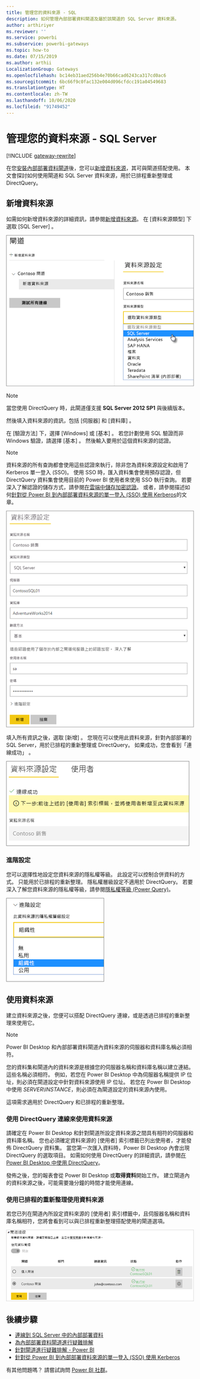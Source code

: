 ```yaml
---
title: 管理您的資料來源 - SQL
description: 如何管理內部部署資料閘道及屬於該閘道的 SQL Server 資料來源。
author: arthiriyer
ms.reviewer: ''
ms.service: powerbi
ms.subservice: powerbi-gateways
ms.topic: how-to
ms.date: 07/15/2019
ms.author: arthii
LocalizationGroup: Gateways
ms.openlocfilehash: bc14eb31aed256b4e70b66cad6243ca317cd0ac6
ms.sourcegitcommit: 6bc66f9c0fac132e004d096cfdcc191a04549683
ms.translationtype: HT
ms.contentlocale: zh-TW
ms.lasthandoff: 10/06/2020
ms.locfileid: "91749452"
---
```

# <a name="manage-your-data-source---sql-server"></a>管理您的資料來源 - SQL Server

[!INCLUDE [gateway-rewrite](../includes/gateway-rewrite.md)]

在您[安裝內部部署資料閘道](/data-integration/gateway/service-gateway-install)後，您可以[新增資料來源](service-gateway-data-sources.md#add-a-data-source)，其可與閘道搭配使用。 本文會探討如何使用閘道和 SQL Server 資料來源，用於已排程重新整理或 DirectQuery。

## <a name="add-a-data-source"></a>新增資料來源

如需如何新增資料來源的詳細資訊，請參閱[新增資料來源](service-gateway-data-sources.md#add-a-data-source)。 在 [資料來源類型]  下選取 [SQL Server]  。

![選取 SQL Server 資料來源](media/service-gateway-enterprise-manage-sql/datasourcesettings2.png)

> [!NOTE]
> 當您使用 DirectQuery 時，此閘道僅支援 **SQL Server 2012 SP1** 與後續版本。

然後填入資料來源的資訊，包括 [伺服器]  和 [資料庫]  。 

在 [驗證方法]  下，選擇 [Windows]  或 [基本]  。 若您計劃使用 SQL 驗證而非 Windows 驗證，請選擇 [基本]  。 然後輸入要用於這個資料來源的認證。

> [!NOTE]
> 資料來源的所有查詢都會使用這些認證來執行，除非您為資料來源設定和啟用了 Kerberos 單一登入 (SSO)。 使用 SSO 時，匯入資料集會使用預存認證，但 DirectQuery 資料集會使用目前的 Power BI 使用者來使用 SSO 執行查詢。 若要深入了解認證的儲存方式，請參閱[在雲端中儲存加密認證](service-gateway-data-sources.md#store-encrypted-credentials-in-the-cloud)。 或者，請參閱描述如何[針對從 Power BI 到內部部署資料來源的單一登入 (SSO) 使用 Kerberos](service-gateway-sso-kerberos.md)的文章。

![填入資料來源設定](media/service-gateway-enterprise-manage-sql/datasourcesettings3.png)

填入所有資訊之後，選取 [新增]  。 您現在可以使用此資料來源，針對內部部署的 SQL Server，用於已排程的重新整理或 DirectQuery。 如果成功，您會看到「連線成功」  。

![顯示連線狀態](media/service-gateway-enterprise-manage-sql/datasourcesettings4.png)

### <a name="advanced-settings"></a>進階設定

您可以選擇性地設定您資料來源的隱私權等級。 此設定可以控制合併資料的方式。 只能用於已排程的重新整理。 隱私權層級設定不適用於 DirectQuery。 若要深入了解您資料來源的隱私權等級，請參閱[隱私權等級 (Power Query)](https://support.office.com/article/Privacy-levels-Power-Query-CC3EDE4D-359E-4B28-BC72-9BEE7900B540)。

![設定隱私權等級](media/service-gateway-enterprise-manage-sql/datasourcesettings9.png)

## <a name="use-the-data-source"></a>使用資料來源

建立資料來源之後，您便可以搭配 DirectQuery 連線，或是透過已排程的重新整理來使用它。

> [!NOTE]
> Power BI Desktop 和內部部署資料閘道內資料來源的伺服器和資料庫名稱必須相符。

您的資料集和閘道內的資料來源是根據您的伺服器名稱和資料庫名稱以建立連結。 這些名稱必須相符。 例如，若您在 Power BI Desktop 中為伺服器名稱提供 IP 位址，則必須在閘道設定中針對資料來源使用 IP 位址。 若您在 Power BI Desktop 中使用 *SERVER\INSTANCE*，則必須在為閘道設定的資料來源內使用。

這項需求適用於 DirectQuery 和已排程的重新整理。

### <a name="use-the-data-source-with-directquery-connections"></a>使用 DirectQuery 連線來使用資料來源

請確定在 Power BI Desktop 和針對閘道所設定資料來源之間具有相符的伺服器和資料庫名稱。 您也必須確定資料來源的 [使用者]  索引標籤已列出使用者，才能發佈 DirectQuery 資料集。 當您第一次匯入資料時，Power BI Desktop 內會出現 DirectQuery 的選取項目。 如需如何使用 DirectQuery 的詳細資訊，請參閱[在 Power BI Desktop 中使用 DirectQuery](desktop-use-directquery.md)。

發佈之後，您的報表會從 Power BI Desktop 或**取得資料**開始工作。 建立閘道內的資料來源之後，可能需要幾分鐘的時間才能使用連線。

### <a name="use-the-data-source-with-scheduled-refresh"></a>使用已排程的重新整理使用資料來源

若您已列在閘道內所設定資料來源的 [使用者]  索引標籤中，且伺服器名稱和資料庫名稱相符，您將會看到可以與已排程重新整理搭配使用的閘道選項。

![顯示使用者](media/service-gateway-enterprise-manage-sql/powerbi-gateway-enterprise-schedule-refresh.png)

## <a name="next-steps"></a>後續步驟

* [連線到 SQL Server 中的內部部署資料](service-gateway-sql-tutorial.md)
* [為內部部署資料閘道進行疑難排解](/data-integration/gateway/service-gateway-tshoot)
* [針對閘道進行疑難排解 - Power BI](service-gateway-onprem-tshoot.md)
* [針對從 Power BI 到內部部署資料來源的單一登入 (SSO) 使用 Kerberos](service-gateway-sso-kerberos.md)

有其他問題嗎？ 請嘗試詢問 [Power BI 社群](https://community.powerbi.com/)。
